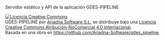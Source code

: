 Servidor estático y  API de la aplicación GDES-PIPELINE  
 
<a rel="license" href="http://creativecommons.org/licenses/by-nc/4.0/"><img alt="Licencia Creative Commons" style="border-width:0" src="https://i.creativecommons.org/l/by-nc/4.0/88x31.png" /></a><br /><span xmlns:dct="http://purl.org/dc/terms/" property="dct:title">GDES-PIPELINE</span> por <a xmlns:cc="http://creativecommons.org/ns#" href="www.ariadnasw.com" property="cc:attributionName" rel="cc:attributionURL">Ariadna Software S.L.</a> se distribuye bajo una <a rel="license" href="http://creativecommons.org/licenses/by-nc/4.0/">Licencia Creative Commons Atribución-NoComercial 4.0 Internacional</a>.<br />Basada en una obra en <a xmlns:dct="http://purl.org/dc/terms/" href="https://github.com/Ariadna-Software/gdes_pipeline" rel="dct:source">https://github.com/Ariadna-Software/gdes_pipeline</a>.